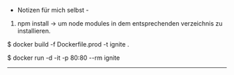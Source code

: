 - Notizen für mich selbst -

1. npm install
   -> um node modules in dem entsprechenden verzeichnis zu installieren.

$ docker build -f Dockerfile.prod -t ignite .

$ docker run -d -it -p 80:80 --rm ignite

---
